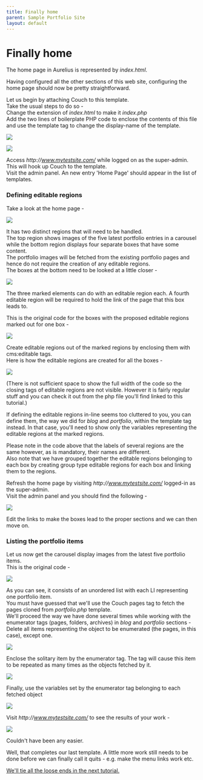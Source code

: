 ```yaml
---
title: Finally home
parent: Sample Portfolio Site
layout: default
---
```


# Finally home

[<img alt="" src="../assets/img/contents/download.png" style="border: 0; float: right;"/>](http://www.couchcms.com/docs/code/home.zip)

The home page in Aurelius is represented by _index.html_.

Having configured all the other sections of this web site, configuring the home page should now be pretty straightforward.

Let us begin by attaching Couch to this template.<br/>
Take the usual steps to do so -<br/>
Change the extension of _index.html_ to make it _index.php_<br/>
Add the two lines of boilerplate PHP code to enclose the contents of this file and use the template tag to change the display-name of the template.

![](../../assets/img/contents/portfolio-site-179.png)

![](../../assets/img/contents/portfolio-site-180.png)

Access _http&#58;//www.mytestsite.com/_ while logged on as the super-admin.<br/>
This will hook up Couch to the template.<br/>
Visit the admin panel. An new entry 'Home Page' should appear in the list of templates.

### Defining editable regions

Take a look at the home page -

![](../../assets/img/contents/portfolio-site-181.png)

It has two distinct regions that will need to be handled.<br/>
The top region shows images of the five latest portfolio entries in a carousel while the bottom region displays four separate boxes that have some content.<br/>
The portfolio images will be fetched from the existing portfolio pages and hence do not require the creation of any editable regions.<br/>
The boxes at the bottom need to be looked at a little closer -

![](../../assets/img/contents/portfolio-site-182.png)

The three marked elements can do with an editable region each. A fourth editable region will be required to hold the link of the page that this box leads to.

This is the original code for the boxes with the proposed editable regions marked out for one box -

![](../../assets/img/contents/portfolio-site-183.png)

Create editable regions out of the marked regions by enclosing them with cms:editable tags.<br/>
Here is how the editable regions are created for all the boxes -

![](../../assets/img/contents/portfolio-site-184.png)

(There is not sufficient space to show the full width of the code so the closing tags of editable regions are not visible. However it is fairly regular stuff and you can check it out from the php file you'll find linked to this tutorial.)

If defining the editable regions in-line seems too cluttered to you, you can define them, the way we did for _blog_ and _portfolio_, within the template tag instead. In that case, you'll need to show only the variables representing the editable regions at the marked regions.

Please note in the code above that the labels of several regions are the same however, as is mandatory, their names are different.<br/>
Also note that we have grouped together the editable regions belonging to each box by creating group type editable regions for each box and linking them to the regions.

Refresh the home page by visiting _http&#58;//www.mytestsite.com/_ logged-in as the super-admin.<br/>
Visit the admin panel and you should find the following -

![](../../assets/img/contents/portfolio-site-185.png)

Edit the links to make the boxes lead to the proper sections and we can then move on.

### Listing the portfolio items

Let us now get the carousel display images from the latest five portfolio items.<br/>
This is the original code -

![](../../assets/img/contents/portfolio-site-186.png)

As you can see, it consists of an unordered list with each LI representing one portfolio item.<br/>
You must have guessed that we'll use the Couch pages tag to fetch the pages cloned from _portfolio.php_ template.<br/>
We'll proceed the way we have done several times while working with the enumerator tags (pages, folders, archives) in _blog_ and _portfolio_ sections -<br/>
Delete all items representing the object to be enumerated (the pages, in this case), except one.

![](../../assets/img/contents/portfolio-site-187.png)

Enclose the solitary item by the enumerator tag. The tag will cause this item to be repeated as many times as the objects fetched by it.

![](../../assets/img/contents/portfolio-site-188.png)

Finally, use the variables set by the enumerator tag belonging to each fetched object

![](../../assets/img/contents/portfolio-site-189.png)

Visit _http&#58;//www.mytestsite.com/_ to see the results of your work -

![](../../assets/img/contents/portfolio-site-190.png)

Couldn't have been any easier.

Well, that completes our last template. A little more work still needs to be done before we can finally call it quits - e.g. make the menu links work etc.

[We'll tie all the loose ends in the next tutorial.](../tying-the-loose-ends.html)
